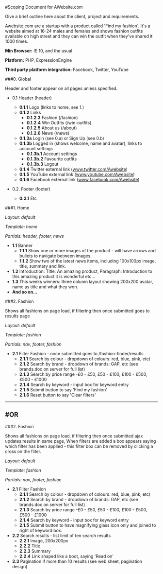 #Scoping Document for AWebsite.com

Give a brief outline here about the client, project and requirements.

Awebsite.com are a startup with a product called 'Find my fashion'.
It's a website aimed at 16-24 males and females and shows fashion outfits available on high street and they can win the outfit when they've shared it 1000 times.

**Min Browser:** IE 10, and the usual

**Platform:** PHP, ExpressionEngine

**Third party platform integration:** Facebook, Twitter, YouTube

###0. Global

Header and footer appear on all pages unless specified.

- 0.1 Header (header)
  - **0.1.1** Logo (links to home, see 1.)
  - **0.1.2** Links
    - **0.1.2.3** Fashion (/fashion)
    - **0.1.2.4** Win Outfits (/win-outfits)
    - **0.1.2.5** About us (/about)
    - **0.1.2.6** News (/news)
  - **0.1.3a** Login (see 0.a) or Sign Up (see 0.b)
  - **0.1.3b** Logged in (shows welcome, name and avatar), links to account settings
    - **0.1.3b.1** Account settings
    - **0.1.3b.2** Favourite outfits
    - **0.1.3b.3** Logout
  - **0.1.4** Twitter external link (www.twitter.com/Awebsite) 
  - **0.1.5** YouTube external link (www.youtube.com/Awebsite)
  - **0.1.6** Facebook external link (www.facebook.com/Awebsite)

- 0.2. Footer (footer)
  - **0.2.1** Etc

      
###1. Home

*Layout: default*

*Template: home*

*Partials: header, footer, news*

- **1.1** Banner
  - **1.1.1** Show one or more images of the product - will have arrows and bullets to navigate between images.
  - **1.1.2** Show two of the latest news items, including 100x100px image, title, summary and link.
- **1.2** Introduction: Title: An amazing product, Paragraph: Introduction to this amazing product it is wonderful etc...
- **1.3** This weeks winners: three column layout showing 200x200 avatar, name as title and what they won.
- **And so on...**


###2. Fashion

Shows all fashions on page load, if filtering then once submitted goes to results page

*Layout: default*

*Template: fashion*

*Partials: nav, footer, fashion*

- **2.1** Filter Fashion - once submitted goes to /fashion-finder/resutls
  - **2.1.1** Search by colour - dropdown of colours: red, blue, pink, etc)
  - **2.1.2** Search by brand - dropdown of brands: GAP, etc (see brands.doc on server for full list)
  - **2.1.3** Search by price range -£0 - £50, £50 - £100, £100 - £500, £500 - £1000
  - **2.1.4** Search by keyword - input box for keyword entry
  - **2.1.5** Submit button to say 'Find my fashion'
  - **2.1.6** Reset button to say 'Clear filters'

---
#OR
---

###2. Fashion

Shows all fashions on page load, if filtering then once submitted ajax updates results in same page, When filters are added a box appears saying which filter has been applied - this filter box can be removed by clicking a cross on the filter.

*Layout: default*

*Template: fashion*

*Partials: nav, footer, fashion*

- **2.1** Filter Fashion
  - **2.1.1** Search by colour - dropdown of colours: red, blue, pink, etc)
  - **2.1.2** Search by brand - dropdown of brands: GAP, etc (see brands.doc on server for full list)
  - **2.1.3** Search by price range -£0 - £50, £50 - £100, £100 - £500, £500 - £1000
  - **2.1.4** Search by keyword - input box for keyword entry
  - **2.1.5** Submit button to have magnifying glass icon only and joined to right of keyword box.
- **2.2** Search results - list limit of ten search results
  - **2.2.1** Image, 200x200px
  - **2.2.2** Title
  - **2.2.3** Summary
  - **2.2.4** Link shaped like a boot, saying 'Read on'
- **2.3** Pagination if more than 10 results (see web sheet, pagination design)


